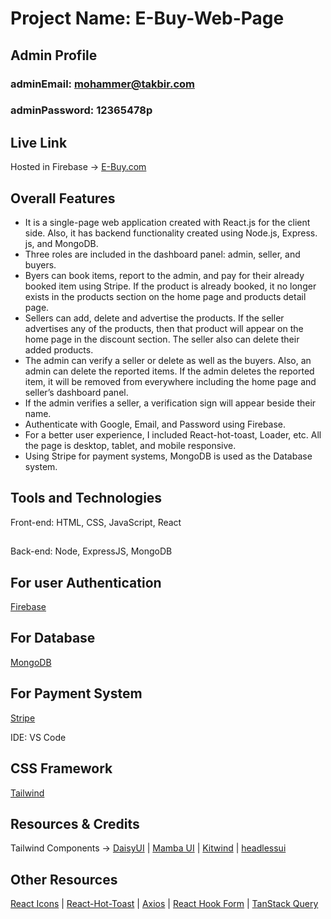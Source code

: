 # Project Name: E-Buy-Web-Page

## Admin Profile

### adminEmail: mohammer@takbir.com
### adminPassword: 12365478p

## Live Link
Hosted in Firebase -> [E-Buy.com]()

## Overall Features
* It is a single-page web application created with React.js for the client side. Also, it has backend functionality created using Node.js,
  Express. js, and MongoDB.
* Three roles are included in the dashboard panel: admin, seller, and buyers.
* Byers can book items, report to the admin, and pay for their already booked item using Stripe. If the product is already booked, it no 
  longer exists in the products section on the home page and products detail page.
* Sellers can add, delete and advertise the products. If the seller advertises any of the products, then that product will appear on the home
  page in the discount section. The seller also can delete their added products.
* The admin can verify a seller or delete as well as the buyers. Also, an admin can delete the reported items. If the admin deletes the 
  reported item, it will be removed from everywhere including the home page and seller’s dashboard panel.
* If the admin verifies a seller, a verification sign will appear beside their name.
* Authenticate with Google, Email, and Password using Firebase.
* For a better user experience, I included React-hot-toast, Loader, etc. All the page is desktop, tablet, and mobile responsive.
* Using Stripe for payment systems, MongoDB is used as the Database system.

## Tools and Technologies
Front-end: HTML, CSS, JavaScript, React
##
Back-end: Node, ExpressJS, MongoDB

## For user Authentication
[Firebase](https://firebase.google.com/)

## For Database
[MongoDB](https://firebase.google.com/)

## For Payment System
[Stripe](https://stripe.com/)

IDE: VS Code

## CSS Framework
[Tailwind](https://tailwindcss.com/)

## Resources & Credits
Tailwind Components -> 
[DaisyUI](https://daisyui.com/) |
[Mamba UI](https://www.mambaui.com/) |
[Kitwind](https://kitwind.io/products/kometa/components) |
[headlessui](https://headlessui.com/)

## Other Resources

[React Icons](https://react-icons.github.io/react-icons) | [React-Hot-Toast](https://react-hot-toast.com/) |
[Axios](https://axios-http.com/) |
[ React Hook Form](https://react-hook-form.com/) |
[ TanStack Query](https://tanstack.com/query/v4/?from=reactQueryV3&original=https://react-query-v3.tanstack.com/)
